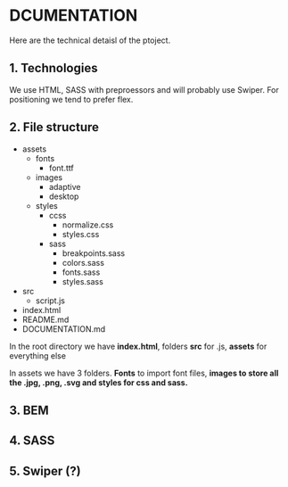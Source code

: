 # DCUMENTATION
<p>Here are the technical detaisl of the ptoject.</p>

## 1. Technologies
<p>We use HTML, SASS with preproessors and will probably use Swiper. For positioning we tend to prefer flex.</p>

## 2. File structure

<ul>
        <li>assets
            <ul>
                <li>fonts
                    <ul>
                        <li>font.ttf</li>
                    </ul>
                </li>
                <li>images
                    <ul>
                        <li>adaptive</li>
                        <li>desktop</li>
                    </ul>
                </li>
                <li>styles
                    <ul>
                        <li>ccss
                            <ul>
                                <li>normalize.css</li>
                                <li>styles.css</li>
                            </ul>
                        </li>
                        <li>sass
                            <ul>
                                <li>breakpoints.sass</li>
                                <li>colors.sass</li>
                                <li>fonts.sass</li>
                                <li>styles.sass</li>
                            </ul>
                        </li>
                    </ul>
                </li>
            </ul>
        </li>
        <li>src
            <ul>
                <li>script.js</li>
            </ul>
        </li>
        <li>index.html</li>
        <li>README.md</li>
        <li>DOCUMENTATION.md</li>
    </ul>

<p>In the root directory we have <b>index.html</b>, folders <b>src</b> for .js, <b>assets</b> for everything else</p>
<p>In assets we have 3 folders. <b>Fonts</b> to import font files, <b>images<b> to store all the .jpg, .png, .svg and <b>styles</b> for css and sass.</p>

## 3. BEM
## 4. SASS
## 5. Swiper (?)


